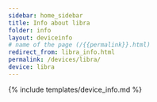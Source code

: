 ```yaml
---
sidebar: home_sidebar
title: Info about libra
folder: info
layout: deviceinfo
# name of the page (/{{permalink}}.html)
redirect_from: libra_info.html
permalink: /devices/libra/
device: libra
---
```

{% include templates/device_info.md %}
